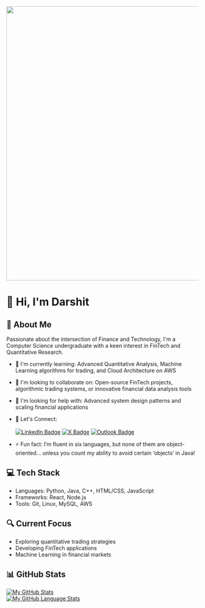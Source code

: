 <div id="header" align="center">
  <img src="https://i.giphy.com/media/v1.Y2lkPTc5MGI3NjExOXp1MnlhcWl3ZXlvM2p5NzU4OWJkc290aWZsYXBlNzMwODd6c3hqOCZlcD12MV9pbnRlcm5hbF9naWZfYnlfaWQmY3Q9Zw/KS68xOSp3g5c51qc4m/giphy.gif" width="718"/>
</div>

# 👋 Hi, I'm Darshit

## 🚀 About Me
Passionate about the intersection of Finance and Technology, I'm a Computer Science undergraduate with a keen interest in FinTech and Quantitative Research.

- 🌱 I'm currently learning: Advanced Quantitative Analysis, Machine Learning algorithms for trading, and Cloud Architecture on AWS

- 👯 I'm looking to collaborate on: Open-source FinTech projects, algorithmic trading systems, or innovative financial data analysis tools

- 🤔 I'm looking for help with: Advanced system design patterns and scaling financial applications
  
- 🤝 Let's Connect: <br><br>
  [![LinkedIn Badge](https://img.shields.io/badge/LinkedIn-blue?style=for-the-badge&logo=linkedin&logoColor=white)](https://www.linkedin.com/in/shahh-darshit/)
  [![X Badge](https://img.shields.io/badge/X-000000?style=for-the-badge&logo=x&logoColor=white)](https://x.com/ShahhDarshit)
  [![Outlook Badge](https://img.shields.io/badge/Outlook-0078D4?style=for-the-badge&logo=microsoft-outlook&logoColor=white)](mailto:darshit-shah@outlook.com)


- ⚡ Fun fact: I’m fluent in six languages, but none of them are object-oriented... unless you count my ability to avoid certain ‘objects’ in Java!


## 💻 Tech Stack
- Languages: Python, Java, C++, HTML/CSS, JavaScript
- Frameworks: React, Node.js
- Tools: Git, Linux, MySQL, AWS

## 🔍 Current Focus
- Exploring quantitative trading strategies
- Developing FinTech applications
- Machine Learning in financial markets

## 📊 GitHub Stats 
[![My GitHub Stats](https://github-readme-stats.vercel.app/api/?username=shah-darshit&count_private=true&theme=tokyonight&showicons=true)]()<br>
[![My GitHub Language Stats](https://github-readme-stats.vercel.app/api/top-langs/?username=shah-darshit&langs_count=5&theme=tokyonight)]()


